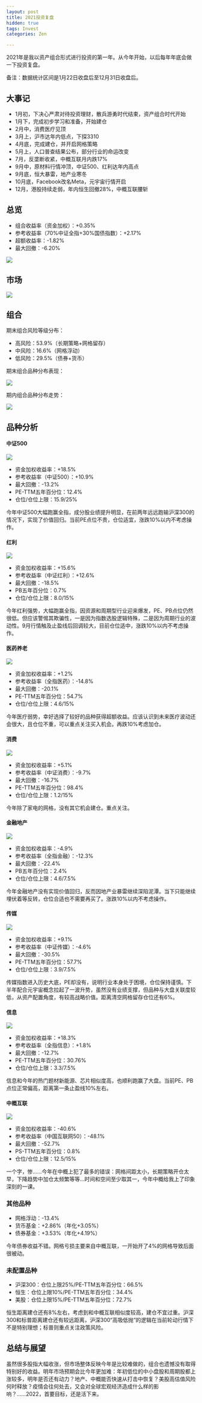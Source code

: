 ```yaml
---
layout: post
title: 2021投资复盘
hidden: true
tags: Invest
categories: Zen

---
```


2021年是我以资产组合形式进行投资的第一年。从今年开始，以后每年年底会做一下投资复盘。

备注：数据统计区间是1月22日收盘后至12月31日收盘后。

## 大事记

- 1月初，下决心严肃对待投资理财，散兵游勇时代结束，资产组合时代开始
- 1月下，完成初步学习和准备，开始建仓
- 2月中，消费医疗见顶
- 3月上，沪市达年内低点，下探3310
- 4月底，完成建仓，并开启网格策略
- 5月上，人口普查结果公布，部分行业的命运改变
- 7月，反垄断收紧，中概互联月内跌17%
- 9月中，原材料行情冲顶，中证500、红利达年内高点
- 9月底，恒大暴雷，地产业寒冬
- 10月底，Facebook改名Meta，元宇宙行情开启
- 12月，港股持续走弱，年内恒生回撤28%，中概互联腰斩

## 总览

- 组合收益率（资金加权）：+0.35%
- 参考收益率（70%中证全指+30%国债指数）：+2.17%
- 超额收益率：-1.82%
- 最大回撤：-6.20%

![](https://jiaxi-github-pages-photohost.oss-cn-beijing.aliyuncs.com/pyreneesalpaca/images/2021_portfolio_account_overview.png)

## 市场

![](https://jiaxi-github-pages-photohost.oss-cn-beijing.aliyuncs.com/pyreneesalpaca/images/2021_portfolio_return_by_type.png)

## 组合

期末组合风险等级分布：

- 高风险：53.9%（长期策略+网格留存）
- 中风险：16.6%（网格浮动）
- 低风险：29.5%（债券+货币）

期末组合品种分布表现：

![](https://jiaxi-github-pages-photohost.oss-cn-beijing.aliyuncs.com/pyreneesalpaca/images/2021_portfolio_order_by_position.png)

期内组合品种分布走势：

![](https://jiaxi-github-pages-photohost.oss-cn-beijing.aliyuncs.com/pyreneesalpaca/images/2021_portfolio_asset_trend.png)

## 品种分析

#### 中证500

![](https://jiaxi-github-pages-photohost.oss-cn-beijing.aliyuncs.com/pyreneesalpaca/images/2021_portfolio_item_plot_500.png)

- 资金加权收益率：+18.5%
- 参考收益率（中证500）：+10.9%
- 最大回撤：-13.2%
- PE-TTM五年百分位：12.4%
- 仓位/仓位上限：15.9/25%

今年中证500大幅跑赢全指，成分股业绩提升明显，在前两年远远跑输沪深300的情况下，实现了价值回归。当前PE点位不贵，仓位适宜，涨跌10%以内不考虑操作。

#### 红利

![](https://jiaxi-github-pages-photohost.oss-cn-beijing.aliyuncs.com/pyreneesalpaca/images/2021_portfolio_item_plot_hongli.png)

- 资金加权收益率：+15.6%
- 参考收益率（中证红利）：+12.6%
- 最大回撤：-18.5%
- PB五年百分位：0.7%
- 仓位/仓位上限：8.0/15%

今年红利强势，大幅跑赢全指，因资源和周期型行业迎来爆发，PE、PB点位仍然很低。但应该警惕其欺骗性，一是因为指数选股逻辑特殊，二是因为周期行业的波动性。9月行情触及止盈线后回调较大，目前仓位适中，涨跌10%以内不考虑操作。

#### 医药养老

![](https://jiaxi-github-pages-photohost.oss-cn-beijing.aliyuncs.com/pyreneesalpaca/images/2021_portfolio_item_plot_yiyao.png)

- 资金加权收益率：+1.2%
- 参考收益率（全指医药）：-14.8%
- 最大回撤：-20.1%
- PE-TTM五年百分位：54.7%
- 仓位/仓位上限：4.6/15%

今年医疗弱势，幸好选择了较好的品种获得超额收益。应该认识到未来医疗波动还会很大，且仓位不重，可以重点关注买入机会。再跌10%考虑加仓。

#### 消费

![](https://jiaxi-github-pages-photohost.oss-cn-beijing.aliyuncs.com/pyreneesalpaca/images/2021_portfolio_item_plot_xiaofei.png)

- 资金加权收益率：+5.1%
- 参考收益率（中证消费）：-9.7%
- 最大回撤：-16.7%
- PE-TTM五年百分位：98.4%
- 仓位/仓位上限：1.2/15%

今年除了家电的网格，没有其它机会建仓。重点关注。

#### 金融地产

![](https://jiaxi-github-pages-photohost.oss-cn-beijing.aliyuncs.com/pyreneesalpaca/images/2021_portfolio_item_plot_jinrong.png)

- 资金加权收益率：-4.9%
- 参考收益率（全指金融）：-12.3%
- 最大回撤：-22.4%
- PB五年百分位：2.4%
- 仓位/仓位上限：4.6/7.5%

今年金融地产没有实现价值回归，反而因地产业暴雷继续深陷泥潭。当下只能继续埋伏着等反转，仓位合适也不需要再买了。涨跌10%以内不考虑操作。

#### 传媒

![](https://jiaxi-github-pages-photohost.oss-cn-beijing.aliyuncs.com/pyreneesalpaca/images/2021_portfolio_item_plot_chuanmei.png)

- 资金加权收益率：+9.1%
- 参考收益率（中证传媒）：-4.6%
- 最大回撤：-30.5%
- PE-TTM五年百分位：57.7%
- 仓位/仓位上限：3.9/7.5%

传媒指数进入历史大底，PE却没有，说明行业本身处于困境，仓位保持谨慎。下半年配合元宇宙概念拉起了一波升势，虽然没有业绩支撑，但品种与大盘关联度较低，从资产配置角度，有较高战略价值。距离清空网格留存仓位还有6%。

#### 信息

![](https://jiaxi-github-pages-photohost.oss-cn-beijing.aliyuncs.com/pyreneesalpaca/images/2021_portfolio_item_plot_xinxi.png)

- 资金加权收益率：+18.3%
- 参考收益率（全指信息）：+1.8%
- 最大回撤：-12.7%
- PE-TTM五年百分位：30.76%
- 仓位/仓位上限：3.3/7.5%

信息和今年的热门题材新能源、芯片相似度高，也顺利跑赢了大盘。当前PE、PB点位正常偏高，距离第一条止盈线10%左右。

#### 中概互联

![](https://jiaxi-github-pages-photohost.oss-cn-beijing.aliyuncs.com/pyreneesalpaca/images/2021_portfolio_item_plot_zhonggai.png)

- 资金加权收益率：-40.6%
- 参考收益率（中国互联网50）：-48.1%
- 最大回撤：-52.7%
- PS-TTM五年百分位：0.8%
- 仓位/仓位上限：12.5/15%

一个字，惨......今年在中概上犯了最多的错误：网格间距太小，长期策略开仓太早，下降趋势中加仓太频繁等等...时间和空间至少取其一，今年中概给我上了印象深刻的一课。

### 其他品种

- 网格浮动：-13.4%
- 货币基金：+2.86%（年化+3.05%）
- 债券基金：+3.53%（年化+4.19%）

今年债券收益不错。网格亏损主要来自中概互联，一开始开了4%的网格导致后面很被动。

### 未配置品种

- 沪深300：仓位上限25%/PE-TTM五年百分位：66.5%
- 恒生：仓位上限10%/PE-TTM五年百分位：34.4%
- 美股：仓位上限15%/PE-TTM五年百分位：72.7%

恒生距离建仓还有8%左右，考虑到和中概互联相似度较高，建仓不宜过重。沪深300和标普距离建仓还有较远距离，沪深300“高吸低抛”的逻辑在当前轮动行情下不是特别理想；标普则重点关注政策风险。

## 总结与展望

虽然很多股指大幅收涨，但市场整体反映今年是比较难做的，组合也遗憾没有取得特别好的收益。明年市场预期会比今年更加难：年初低位的中小盘股和周期股都上涨较多，明年是否还有动力？地产、中概能否快速从打击中恢复？美股高估值风险何时释放？疫情会往何处去，又会对全球宏观经济造成什么样的影响？......2022，首要目标，还是活下来。

